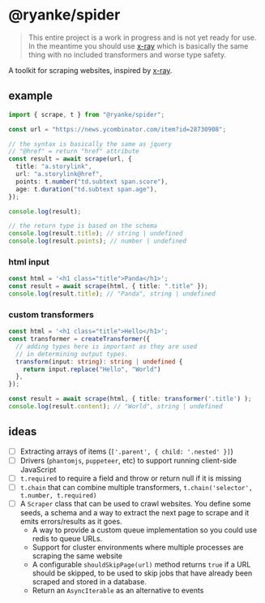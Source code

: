 # @ryanke/spider

> This entire project is a work in progress and is not yet ready for use. In the meantime you should use [x-ray](https://www.npmjs.com/package/x-ray) which is basically the same thing with no included transformers and worse type safety.

A toolkit for scraping websites, inspired by [x-ray](https://www.npmjs.com/package/x-ray).

## example

```ts
import { scrape, t } from "@ryanke/spider";

const url = "https://news.ycombinator.com/item?id=28730908";

// the syntax is basically the same as jquery
// "@href" = return "href" attribute
const result = await scrape(url, {
  title: "a.storylink",
  url: "a.storylink@href",
  points: t.number("td.subtext span.score"),
  age: t.duration("td.subtext span.age"),
});

console.log(result);

// the return type is based on the schema
console.log(result.title); // string | undefined
console.log(result.points); // number | undefined
```

### html input

```ts
const html = '<h1 class="title">Panda</h1>';
const result = await scrape(html, { title: ".title" });
console.log(result.title); // "Panda", string | undefined
```

### custom transformers

```ts
const html = '<h1 class="title">Hello</h1>';
const transformer = createTransformer({
  // adding types here is important as they are used
  // in determining output types.
  transform(input: string): string | undefined {
    return input.replace("Hello", "World")
  },
});

const result = await scrape(html, { title: transformer('.title') );
console.log(result.content); // "World", string | undefined
```

## ideas

- [ ] Extracting arrays of items (`['.parent', { child: '.nested' }]`)
- [ ] Drivers (`phantomjs`, `puppeteer`, etc) to support running client-side JavaScript
- [ ] `t.required` to require a field and throw or return null if it is missing
- [ ] `t.chain` that can combine multiple transformers, `t.chain('selector', t.number, t.required)`
- [ ] A `Scraper` class that can be used to crawl websites. You define some seeds, a schema and a way to extract the next page to scrape and it emits errors/results as it goes.
  - A way to provide a custom queue implementation so you could use redis to queue URLs.
  - Support for cluster environments where multiple processes are scraping the same website
  - A configurable `shouldSkipPage(url)` method returns `true` if a URL should be skipped, to be used to skip jobs that have already been scraped and stored in a database.
  - Return an `AsyncIterable` as an alternative to events
